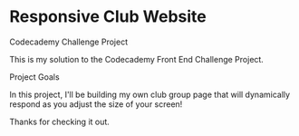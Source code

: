 # Responsive Club Website


Codecademy Challenge Project 

This is my solution to the Codecademy Front End Challenge Project. 

Project Goals

In this project, I'll be building my own club group page that will dynamically respond as you adjust the size of your screen! ​

Thanks for checking it out.

